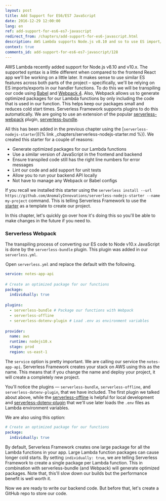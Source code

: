 ```yaml
---
layout: post
title: Add Support for ES6/ES7 JavaScript
date: 2016-12-29 12:00:00
lang: en
ref: add-support-for-es6-es7-javascript
redirect_from: /chapters/add-support-for-es6-javascript.html
description: AWS Lambda supports Node.js v8.10 and so to use ES import/exports in our Serverless Framework project we need to use Babel and Webpack 4 to transpile our code. We can do this by using the serverless-webpack plugin to our project. We will use the serverless-nodejs-starter to set this up for us.
context: true
comments_id: add-support-for-es6-es7-javascript/128
---
```


AWS Lambda recently added support for Node.js v8.10 and v10.x. The supported syntax is a little different when compared to the frontend React app we'll be working on a little later. It makes sense to use similar ES features across both parts of the project – specifically, we'll be relying on ES imports/exports in our handler functions. To do this we will be transpiling our code using [Babel](https://babeljs.io) and [Webpack 4](https://webpack.github.io). Also, Webpack allows us to generate optimized packages for our Lambda functions by only including the code that is used in our function. This helps keep our packages small and reduces cold start times. Serverless Framework supports plugins to do this automatically. We are going to use an extension of the popular [serverless-webpack](https://github.com/serverless-heaven/serverless-webpack) plugin, [serverless-bundle](https://github.com/AnomalyInnovations/serverless-bundle).

All this has been added in the previous chapter using the [`serverless-nodejs-starter`]({% link _chapters/serverless-nodejs-starter.md %}). We created this starter for a couple of reasons:

- Generate optimized packages for our Lambda functions
- Use a similar version of JavaScript in the frontend and backend
- Ensure transpiled code still has the right line numbers for error messages
- Lint our code and add support for unit tests
- Allow you to run your backend API locally
- Not have to manage any Webpack or Babel configs

If you recall we installed this starter using the `serverless install --url https://github.com/AnomalyInnovations/serverless-nodejs-starter --name my-project` command. This is telling Serverless Framework to use the [starter](https://github.com/AnomalyInnovations/serverless-nodejs-starter) as a template to create our project.

In this chapter, let's quickly go over how it's doing this so you'll be able to make changes in the future if you need to.

### Serverless Webpack

The transpiling process of converting our ES code to Node v10.x JavaScript is done by the `serverless-bundle` plugin. This plugin was added in our `serverless.yml`.

<img class="code-marker" src="/assets/s.png" />Open `serverless.yml` and replace the default with the following.

``` yaml
service: notes-app-api

# Create an optimized package for our functions
package:
  individually: true

plugins:
  - serverless-bundle # Package our functions with Webpack
  - serverless-offline
  - serverless-dotenv-plugin # Load .env as environment variables

provider:
  name: aws
  runtime: nodejs10.x
  stage: prod
  region: us-east-1
```

The `service` option is pretty important. We are calling our service the `notes-app-api`. Serverless Framework creates your stack on AWS using this as the name. This means that if you change the name and deploy your project, it will create a completely new project.

You'll notice the plugins — `serverless-bundle`, `serverless-offline`, and `serverless-dotenv-plugin`, that we have included. The first plugin we talked about above, while the [serverless-offline](https://github.com/dherault/serverless-offline) is helpful for local development and [serverless-dotenv-plugin](https://github.com/colynb/serverless-dotenv-plugin) that we'll use later loads the `.env` files as Lambda environment variables.

We are also using this option:

``` yml
# Create an optimized package for our functions
package:
  individually: true
```

By default, Serverless Framework creates one large package for all the Lambda functions in your app. Large Lambda function packages can cause longer cold starts. By setting `individually: true`, we are telling Serverless Framework to create a single package per Lambda function. This in combination with serverless-bundle (and Webpack) will generate optimized packages. Note that, this'll slow down our builds but the performance benefit is well worth it.

Now we are ready to write our backend code. But before that, let's create a GitHub repo to store our code.
